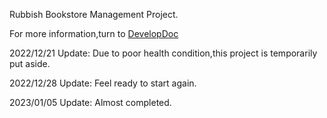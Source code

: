 Rubbish Bookstore Management Project.

For more information,turn to [DevelopDoc](docs/DevelopDoc.md)

2022/12/21 Update: Due to poor health condition,this project is temporarily put aside.

2022/12/28 Update: Feel ready to start again.

2023/01/05 Update: Almost completed.
